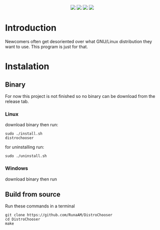 <p align=center>
<a href="http://makeapullrequest.com"><img src="https://img.shields.io/badge/PRs-welcome-brightgreen.svg"></a>
<img src="https://img.shields.io/badge/os-linux-brightgreen">
<img src="https://img.shields.io/badge/os-mac-brightgreen">
<img src="https://img.shields.io/badge/os-windows-brightgreen">
</p>

# Introduction
Newcomers often get desoriented over what GNU/Linux distribution they want to use. This program is just for that. 

# Instalation

## Binary
For now this project is not finished so no binary can be download from the release tab.
### Linux
download binary then run:
```
sudo ./install.sh
distrochooser
```
for uninstalling run:
```
sudo ./uninstall.sh
```
### Windows
download binary then run

## Build from source
Run these commands in a terminal
```
git clone https://github.com/RunaAM/DistroChooser
cd DistroChooser
make
```